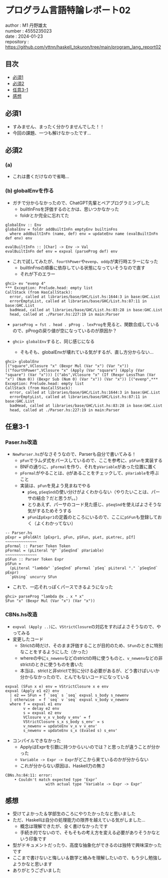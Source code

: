 # プログラム言語特論レポート02
author : M1 丹野雄太\
number : 4555235023\
date   : 2024-01-23\
repository : https://github.com/yttnn/haskell_tokuron/tree/main/program_lang_report02
<div style="page-break-before:always"></div>

## 目次
- [必須1](#必須1)
- [必須2](#必須2)
- [任意3-1](#任意3-1)
- [感想](#感想)

## 必須1
- すみません、まったく分かりませんでした！！
- 今回の課題、一つも解けなかったです...

## 必須2
### (a)
- これは書くだけなので省略...

### (b) globalEnvを作る
- ガチで分からなかったので、ChatGPT先輩とペアプログラミングした
  - builtInFnsを評価するのとかは、思いつかなかった
  - foldrとか完全に忘れてた
```
globalEnv :: Env
globalEnv = foldr addBuiltInFn emptyEnv builtinFns
  where addBuiltInFn (name, def) env = updateEnv name (evalBuiltInFn def env) env

evalBuiltInFn :: [Char] -> Env -> Val
evalBuiltInFn def env = expval (parseProg def) env

```
- これで試してみたが、`fourthPower`や`evenp`、`oddp`が実行時エラーになった
  - builtInFnsの順番に依存している状態になっていそうなので直す
  - それが下のエラー
```
ghci> ev "evenp 4"
*** Exception: Prelude.head: empty list
CallStack (from HasCallStack):
  error, called at libraries/base/GHC/List.hs:1644:3 in base:GHC.List
  errorEmptyList, called at libraries/base/GHC/List.hs:87:11 in base:GHC.List
  badHead, called at libraries/base/GHC/List.hs:83:28 in base:GHC.List
  head, called at ./Parser.hs:227:19 in main:Parser
```
- `parseProg = fst . head . pProg . lexProg`を見ると、関数合成しているので、pProgの戻り値が空になっているのが原因か？

- `ghci> globalEnv`すると、同じ感じになる
  - そもそも、globalEnvが壊れている気がするが、直し方分からない...
```
ghci> globalEnv 
[("square",VClosure "x" (Bexpr Mul (Var "x") (Var "x")) [("fourthPower",VClosure "x" (Apply (Var "square") (Apply (Var "square") (Var "x"))) [("abs",VClosure "x" (If (Rexpr LessThan (Var "x") (Num 0)) (Bexpr Sub (Num 0) (Var "x")) (Var "x")) [("evenp",*** Exception: Prelude.head: empty list
CallStack (from HasCallStack):
  error, called at libraries/base/GHC/List.hs:1644:3 in base:GHC.List
  errorEmptyList, called at libraries/base/GHC/List.hs:87:11 in base:GHC.List
  badHead, called at libraries/base/GHC/List.hs:83:28 in base:GHC.List
  head, called at ./Parser.hs:227:19 in main:Parser
```

## 任意3-1
### Paser.hs改造
- `NewParser.hs`がなさそうなので、Parserも自分で書いてみる！
  - `pFun`でラムダ式をパースしているので、ここを参考に、`pSFun`を実装する
  - BNFの通りに、`pFormal`を作り、それを`pVariable`があった位置に置く
  - `pFormal`がやることは、`@`があることをチェックして、`pVariable`を呼ぶこと
  - 実装は、`pFun`を見よう見まねでやる
    - `pSeq`, `pSeqSnd`の使い分けがよくわからない（やりたいことは、パーサの結合？だと思うが。。）
    - とりあえず、パーサのコード見た感じ、`pSeqSnd`を使えばよさそうな気がするためそうする
    - `pFun`は`pExpr1`の定義のところにいるので、ここに`pSFun`も登録しておく（よくわかってない）
```
-- Parser.hs
pExpr = pFoldAlt [pExpr1, pFun, pSFun, pLet, pLetrec, pIf]
~~~~~~~~~~~~~~
pFormal :: Parser Token Token
pFormal = (pLiteral "@" `pSeqSnd` pVariable)
~~~~~~~~~~~~~~
pSFun :: Parser Token Expr
pSFun = 
  (pLiteral "lambda" `pSeqSnd` pFormal `pSeq` pLiteral "." `pSeqSnd` pExpr)
  `pUsing` uncurry SFun
```
- これで、一応それっぽくパースできるようになった
```
ghci> parseProg "lambda @x . x * x"
SFun "x" (Bexpr Mul (Var "x") (Var "x"))
```
### CBNs.hs改造
- `expval (Apply ..)`に、`VStrictClosure`の対応をすればよさそうなので、やってみる
- 変更したコード
  - Strictの時だけ、そのまま評価することが目的のため、`SFun`のときに特別なことをするようにした（かった）
  - whereの中に`s_newenv`などのstrictの時に使うものと、`v_newenv`などの非strictのときに使うものを書いた
  - 本当は、strictと非strictで別に分ける必要があるが、どう書けばいいか分からなかったので、とんでもないコードになっている
```
expval (SFun x e) env = VStrictClosure x e env
expval (Apply e1 e2) env
  | e2 == SFun = f `seq` s `seq` expval s_body s_newenv
  | otherwise  = f `seq` v `seq` expval v_body v_newenv
  where f = expval e1 env
        v = delay e2 env
        s = expval e2 env
        VClosure v_x v_body v_env' = f
        VStrictClosure s_x s_body s_env' = s
        v_newenv = updateEnv v_x v v_env'
        s_newenv = updateEnv s_x (Evaled s) s_env'
```
- コンパイルできなかった
  - ApplyはExprを引数に持つからいいのでは？と思ったが違うことが分かった
  - `Variable -> Expr -> Expr`がどこから来ているのかが分からない
  - これが分からない原因は、Haskell力の無さ
```
CBNs.hs:84:11: error:
    • Couldn't match expected type ‘Expr’
                  with actual type ‘Variable -> Expr -> Expr’
```

## 感想
- 受けてよかった＆学部生のころにやりたかったなと思いました
- ただ、Haskellは自分の処理能力の限界を越えている気がしました...
  - 概念は理解できたが、全く書けなかったです
  - 手続き的でないので、そもそもの考え方を変える必要がありそうかなという印象です
- 型がドキュメントだったり、高度な抽象化ができるのは独特で興味深かったです
- ここまで書けないと悔しい＆数学と絡みを理解したいので、もう少し勉強しようかなと思います
- ありがとうございました
